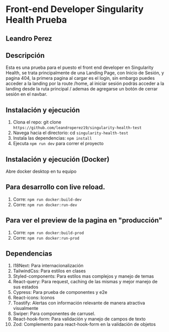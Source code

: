 # Front-end Developer Singularity Health Prueba

## Leandro Perez

## Descripción

Esta es una prueba para el puesto el front end developer en Singularity Health, se trata principalmente de una Landing Page, con Inicio de Sesión, y pagina 404, la primera pagina al cargar es el login, sin embargo puedes acceder a la landing por la route /home, al iniciar sesión podrás acceder a la landing desde la ruta principal / ademas de agregarse un botón de cerrar sesión en el navbar.

## Instalación y ejecución

1. Clona el repo: git clone `https://github.com/leandroperez19/singularity-health-test`
2. Navega hacia el directorio: cd `singularity-health-test`
3. Instala las dependencias: `npm install`
4. Ejecuta `npm run dev` para correr el proyecto

## Instalación y ejecución (Docker)

Abre docker desktop en tu equipo

## Para desarrollo con live reload.

1. Corre: `npm run docker:build-dev`
2. Corre: `npm run docker:run-dev`

## Para ver el preview de la pagina en "producción"

1. Corre: `npm run docker:build-prod`
2. Corre: `npm run docker:run-prod`

## Dependencias

1. I18Next: Para internacionalización
2. TailwindCss: Para estilos en clases
3. Styled-components: Para estilos mas complejos y manejo de temas
4. React-query: Para request, caching de las mismas y mejor manejo de sus estados
5. Cypress: Para prueba de componentes y e2e
6. React-icons: Iconos
7. Toastify: Alertas con información relevante de manera atractiva visualmente
8. Swiper: Para componentes de carrusel.
9. React-hook-form: Para validación y manejo de campos de texto
10. Zod: Complemento para react-hook-form en la validación de objetos
